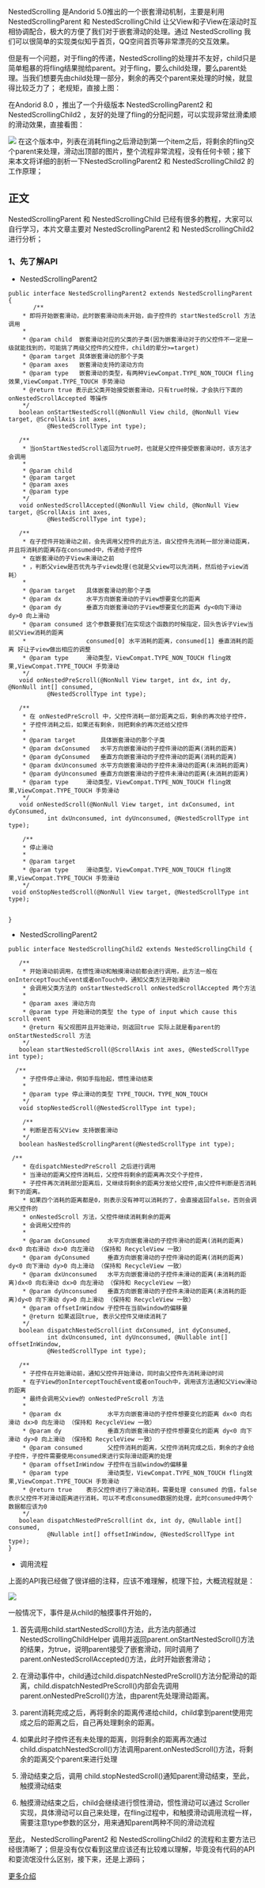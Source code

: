  
  NestedScrolling 是Andorid 5.0推出的一个嵌套滑动机制，主要是利用 NestedScrollingParent 和 NestedScrollingChild 让父View和子View在滚动时互相协调配合，极大的方便了我们对于嵌套滑动的处理。通过 NestedScrolling 我们可以很简单的实现类似知乎首页，QQ空间首页等非常漂亮的交互效果。
  
  但是有一个问题，对于fling的传递，NestedScrolling的处理并不友好，child只是简单粗暴的将fling结果抛给parent。对于fling，要么child处理，要么parent处理。当我们想要先由child处理一部分，剩余的再交个parent来处理的时候，就显得比较乏力了； 
  老规矩，直接上图：


 在Andorid 8.0 ，推出了一个升级版本 NestedScrollingParent2 和 NestedScrollingChild2  ，友好的处理了fling的分配问题，可以实现非常丝滑柔顺的滑动效果，直接看图：

![](https://user-gold-cdn.xitu.io/2019/10/10/16db38ed192d0aa0?w=375&h=750&f=gif&s=280425)
在这个版本中，列表在消耗fling之后滑动到第一个item之后，将剩余的fling交个parent来处理，滑动出顶部的图片，整个流程非常流程，没有任何卡顿；接下来本文将详细的剖析一下NestedScrollingParent2 和 NestedScrollingChild2 的工作原理；

## 正文
 NestedScrollingParent 和 NestedScrollingChild 已经有很多的教程，大家可以自行学习，本片文章主要对 NestedScrollingParent2 和 NestedScrollingChild2 进行分析；
 
 ### 1、先了解API
  * NestedScrollingParent2
 ```
public interface NestedScrollingParent2 extends NestedScrollingParent {
        /**
     * 即将开始嵌套滑动，此时嵌套滑动尚未开始，由子控件的 startNestedScroll 方法调用
     *
     * @param child  嵌套滑动对应的父类的子类(因为嵌套滑动对于的父控件不一定是一级就能找到的，可能挑了两级父控件的父控件，child的辈分>=target)
     * @param target 具体嵌套滑动的那个子类
     * @param axes   嵌套滑动支持的滚动方向
     * @param type   嵌套滑动的类型，有两种ViewCompat.TYPE_NON_TOUCH fling效果,ViewCompat.TYPE_TOUCH 手势滑动
     * @return true 表示此父类开始接受嵌套滑动，只有true时候，才会执行下面的 onNestedScrollAccepted 等操作
     */
    boolean onStartNestedScroll(@NonNull View child, @NonNull View target, @ScrollAxis int axes,
            @NestedScrollType int type);

    /**
     * 当onStartNestedScroll返回为true时，也就是父控件接受嵌套滑动时，该方法才会调用
     *
     * @param child
     * @param target
     * @param axes
     * @param type
     */
    void onNestedScrollAccepted(@NonNull View child, @NonNull View target, @ScrollAxis int axes,
            @NestedScrollType int type);

    /**
     * 在子控件开始滑动之前，会先调用父控件的此方法，由父控件先消耗一部分滑动距离，并且将消耗的距离存在consumed中，传递给子控件
     * 在嵌套滑动的子View未滑动之前
     * ，判断父view是否优先与子view处理(也就是父view可以先消耗，然后给子view消耗）
     *
     * @param target   具体嵌套滑动的那个子类
     * @param dx       水平方向嵌套滑动的子View想要变化的距离
     * @param dy       垂直方向嵌套滑动的子View想要变化的距离 dy<0向下滑动 dy>0 向上滑动
     * @param consumed 这个参数要我们在实现这个函数的时候指定，回头告诉子View当前父View消耗的距离
     *                 consumed[0] 水平消耗的距离，consumed[1] 垂直消耗的距离 好让子view做出相应的调整
     * @param type     滑动类型，ViewCompat.TYPE_NON_TOUCH fling效果,ViewCompat.TYPE_TOUCH 手势滑动
     */
    void onNestedPreScroll(@NonNull View target, int dx, int dy, @NonNull int[] consumed,
            @NestedScrollType int type);
            
    /**
     * 在 onNestedPreScroll 中，父控件消耗一部分距离之后，剩余的再次给子控件，
     * 子控件消耗之后，如果还有剩余，则把剩余的再次还给父控件
     *
     * @param target       具体嵌套滑动的那个子类
     * @param dxConsumed   水平方向嵌套滑动的子控件滑动的距离(消耗的距离)
     * @param dyConsumed   垂直方向嵌套滑动的子控件滑动的距离(消耗的距离)
     * @param dxUnconsumed 水平方向嵌套滑动的子控件未滑动的距离(未消耗的距离)
     * @param dyUnconsumed 垂直方向嵌套滑动的子控件未滑动的距离(未消耗的距离)
     * @param type     滑动类型，ViewCompat.TYPE_NON_TOUCH fling效果,ViewCompat.TYPE_TOUCH 手势滑动
     */
    void onNestedScroll(@NonNull View target, int dxConsumed, int dyConsumed,
            int dxUnconsumed, int dyUnconsumed, @NestedScrollType int type);

     /**
     * 停止滑动
     *
     * @param target
     * @param type     滑动类型，ViewCompat.TYPE_NON_TOUCH fling效果,ViewCompat.TYPE_TOUCH 手势滑动
     */
  void onStopNestedScroll(@NonNull View target, @NestedScrollType int type);
 
 
}
 ```
 * NestedScrollingParent2
 
 ```
 public interface NestedScrollingChild2 extends NestedScrollingChild {

    /**
     * 开始滑动前调用，在惯性滑动和触摸滑动前都会进行调用，此方法一般在 onInterceptTouchEvent或者onTouch中，通知父类方法开始滑动
     * 会调用父类方法的 onStartNestedScroll onNestedScrollAccepted 两个方法
     *
     * @param axes 滑动方向
     * @param type 开始滑动的类型 the type of input which cause this scroll event
     * @return 有父视图并且开始滑动，则返回true 实际上就是看parent的 onStartNestedScroll 方法
     */
    boolean startNestedScroll(@ScrollAxis int axes, @NestedScrollType int type);

   /**
     * 子控件停止滑动，例如手指抬起，惯性滑动结束
     *
     * @param type 停止滑动的类型 TYPE_TOUCH，TYPE_NON_TOUCH
     */
    void stopNestedScroll(@NestedScrollType int type);

     /**
     * 判断是否有父View 支持嵌套滑动
     */
    boolean hasNestedScrollingParent(@NestedScrollType int type);

  /**
     * 在dispatchNestedPreScroll 之后进行调用
     * 当滑动的距离父控件消耗后，父控件将剩余的距离再次交个子控件，
     * 子控件再次消耗部分距离后，又继续将剩余的距离分发给父控件,由父控件判断是否消耗剩下的距离。
     * 如果四个消耗的距离都是0，则表示没有神可以消耗的了，会直接返回false，否则会调用父控件的
     * onNestedScroll 方法，父控件继续消耗剩余的距离
     * 会调用父控件的
     *
     * @param dxConsumed     水平方向嵌套滑动的子控件滑动的距离(消耗的距离)    dx<0 向右滑动 dx>0 向左滑动 （保持和 RecycleView 一致）
     * @param dyConsumed     垂直方向嵌套滑动的子控件滑动的距离(消耗的距离)    dy<0 向下滑动 dy>0 向上滑动 （保持和 RecycleView 一致）
     * @param dxUnconsumed   水平方向嵌套滑动的子控件未滑动的距离(未消耗的距离)dx<0 向右滑动 dx>0 向左滑动 （保持和 RecycleView 一致）
     * @param dyUnconsumed   垂直方向嵌套滑动的子控件未滑动的距离(未消耗的距离)dy<0 向下滑动 dy>0 向上滑动 （保持和 RecycleView 一致）
     * @param offsetInWindow 子控件在当前window的偏移量
     * @return 如果返回true, 表示父控件又继续消耗了
     */
    boolean dispatchNestedScroll(int dxConsumed, int dyConsumed,
            int dxUnconsumed, int dyUnconsumed, @Nullable int[] offsetInWindow,
            @NestedScrollType int type);

    /**
     * 子控件在开始滑动前，通知父控件开始滑动，同时由父控件先消耗滑动时间
     * 在子View的onInterceptTouchEvent或者onTouch中，调用该方法通知父View滑动的距离
     * 最终会调用父view的 onNestedPreScroll 方法
     *
     * @param dx             水平方向嵌套滑动的子控件想要变化的距离 dx<0 向右滑动 dx>0 向左滑动 （保持和 RecycleView 一致）
     * @param dy             垂直方向嵌套滑动的子控件想要变化的距离 dy<0 向下滑动 dy>0 向上滑动 （保持和 RecycleView 一致）
     * @param consumed       父控件消耗的距离，父控件消耗完成之后，剩余的才会给子控件，子控件需要使用consumed来进行实际滑动距离的处理
     * @param offsetInWindow 子控件在当前window的偏移量
     * @param type           滑动类型，ViewCompat.TYPE_NON_TOUCH fling效果,ViewCompat.TYPE_TOUCH 手势滑动
     * @return true    表示父控件进行了滑动消耗，需要处理 consumed 的值，false表示父控件不对滑动距离进行消耗，可以不考虑consumed数据的处理，此时consumed中两个数据都应该为0
     */
    boolean dispatchNestedPreScroll(int dx, int dy, @Nullable int[] consumed,
            @Nullable int[] offsetInWindow, @NestedScrollType int type);
}
  ```
  
  * 调用流程
  
 上面的API我已经做了很详细的注释，应该不难理解，梳理下拉，大概流程就是：
 
![](https://user-gold-cdn.xitu.io/2019/10/10/16db3a422eaab57d?w=1151&h=490&f=png&s=33346)

一般情况下，事件是从child的触摸事件开始的，

 1. 首先调用child.startNestedScroll()方法，此方法内部通过 NestedScrollingChildHelper 调用并返回parent.onStartNestedScroll()方法的结果，为true，说明parent接受了嵌套滑动，同时调用了parent.onNestedScrollAccepted()方法，此时开始嵌套滑动；
 
2. 在滑动事件中，child通过child.dispatchNestedPreScroll()方法分配滑动的距离，child.dispatchNestedPreScroll()内部会先调用parent.onNestedPreScroll()方法，由parent先处理滑动距离。
3. parent消耗完成之后，再将剩余的距离传递给child，child拿到parent使用完成之后的距离之后，自己再处理剩余的距离。
4. 如果此时子控件还有未处理的距离，则将剩余的距离再次通过 child.dispatchNestedScroll()方法调用parent.onNestedScroll()方法，将剩余的距离交个parent来进行处理
5. 滑动结束之后，调用 child.stopNestedScroll()通知parent滑动结束，至此，触摸滑动结束
6. 触摸滑动结束之后，child会继续进行惯性滑动，惯性滑动可以通过 Scroller 实现，具体滑动可以自己来处理，在fling过程中，和触摸滑动调用流程一样，需要注意type参数的区分，用来通知parent两种不同的滑动流程

至此， NestedScrollingParent2 和 NestedScrollingChild2 的流程和主要方法已经很清晰了；但是没有仅仅看到这里应该还有比较难以理解，毕竟没有代码的API和耍流氓没什么区别，接下来，还是上源码；

[更多介绍]( https://juejin.im/post/5d9e8f9451882516d83478af)

   
